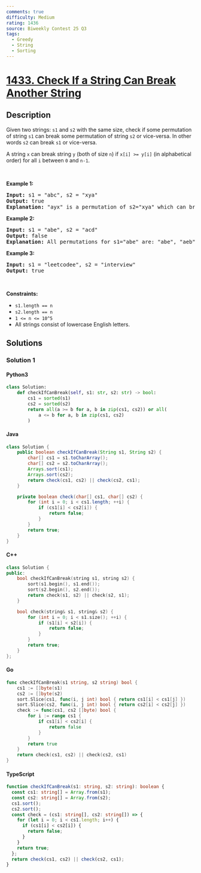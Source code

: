 ```yaml
---
comments: true
difficulty: Medium
rating: 1436
source: Biweekly Contest 25 Q3
tags:
  - Greedy
  - String
  - Sorting
---
```


<!-- problem:start -->

# [1433. Check If a String Can Break Another String](https://leetcode.com/problems/check-if-a-string-can-break-another-string)

## Description

<!-- description:start -->

<p>Given two strings: <code>s1</code> and <code>s2</code> with the same&nbsp;size, check if some&nbsp;permutation of string <code>s1</code> can break&nbsp;some&nbsp;permutation of string <code>s2</code> or vice-versa. In other words <code>s2</code> can break <code>s1</code>&nbsp;or vice-versa.</p>

<p>A string <code>x</code>&nbsp;can break&nbsp;string <code>y</code>&nbsp;(both of size <code>n</code>) if <code>x[i] &gt;= y[i]</code>&nbsp;(in alphabetical order)&nbsp;for all <code>i</code>&nbsp;between <code>0</code> and <code>n-1</code>.</p>

<p>&nbsp;</p>
<p><strong class="example">Example 1:</strong></p>

<pre>
<strong>Input:</strong> s1 = &quot;abc&quot;, s2 = &quot;xya&quot;
<strong>Output:</strong> true
<strong>Explanation:</strong> &quot;ayx&quot; is a permutation of s2=&quot;xya&quot; which can break to string &quot;abc&quot; which is a permutation of s1=&quot;abc&quot;.
</pre>

<p><strong class="example">Example 2:</strong></p>

<pre>
<strong>Input:</strong> s1 = &quot;abe&quot;, s2 = &quot;acd&quot;
<strong>Output:</strong> false 
<strong>Explanation:</strong> All permutations for s1=&quot;abe&quot; are: &quot;abe&quot;, &quot;aeb&quot;, &quot;bae&quot;, &quot;bea&quot;, &quot;eab&quot; and &quot;eba&quot; and all permutation for s2=&quot;acd&quot; are: &quot;acd&quot;, &quot;adc&quot;, &quot;cad&quot;, &quot;cda&quot;, &quot;dac&quot; and &quot;dca&quot;. However, there is not any permutation from s1 which can break some permutation from s2 and vice-versa.
</pre>

<p><strong class="example">Example 3:</strong></p>

<pre>
<strong>Input:</strong> s1 = &quot;leetcodee&quot;, s2 = &quot;interview&quot;
<strong>Output:</strong> true
</pre>

<p>&nbsp;</p>
<p><strong>Constraints:</strong></p>

<ul>
	<li><code>s1.length == n</code></li>
	<li><code>s2.length == n</code></li>
	<li><code>1 &lt;= n &lt;= 10^5</code></li>
	<li>All strings consist of lowercase English letters.</li>
</ul>

<!-- description:end -->

## Solutions

<!-- solution:start -->

### Solution 1

<!-- tabs:start -->

#### Python3

```python
class Solution:
    def checkIfCanBreak(self, s1: str, s2: str) -> bool:
        cs1 = sorted(s1)
        cs2 = sorted(s2)
        return all(a >= b for a, b in zip(cs1, cs2)) or all(
            a <= b for a, b in zip(cs1, cs2)
        )
```

#### Java

```java
class Solution {
    public boolean checkIfCanBreak(String s1, String s2) {
        char[] cs1 = s1.toCharArray();
        char[] cs2 = s2.toCharArray();
        Arrays.sort(cs1);
        Arrays.sort(cs2);
        return check(cs1, cs2) || check(cs2, cs1);
    }

    private boolean check(char[] cs1, char[] cs2) {
        for (int i = 0; i < cs1.length; ++i) {
            if (cs1[i] < cs2[i]) {
                return false;
            }
        }
        return true;
    }
}
```

#### C++

```cpp
class Solution {
public:
    bool checkIfCanBreak(string s1, string s2) {
        sort(s1.begin(), s1.end());
        sort(s2.begin(), s2.end());
        return check(s1, s2) || check(s2, s1);
    }

    bool check(string& s1, string& s2) {
        for (int i = 0; i < s1.size(); ++i) {
            if (s1[i] < s2[i]) {
                return false;
            }
        }
        return true;
    }
};
```

#### Go

```go
func checkIfCanBreak(s1 string, s2 string) bool {
	cs1 := []byte(s1)
	cs2 := []byte(s2)
	sort.Slice(cs1, func(i, j int) bool { return cs1[i] < cs1[j] })
	sort.Slice(cs2, func(i, j int) bool { return cs2[i] < cs2[j] })
	check := func(cs1, cs2 []byte) bool {
		for i := range cs1 {
			if cs1[i] < cs2[i] {
				return false
			}
		}
		return true
	}
	return check(cs1, cs2) || check(cs2, cs1)
}
```

#### TypeScript

```ts
function checkIfCanBreak(s1: string, s2: string): boolean {
  const cs1: string[] = Array.from(s1);
  const cs2: string[] = Array.from(s2);
  cs1.sort();
  cs2.sort();
  const check = (cs1: string[], cs2: string[]) => {
    for (let i = 0; i < cs1.length; i++) {
      if (cs1[i] < cs2[i]) {
        return false;
      }
    }
    return true;
  };
  return check(cs1, cs2) || check(cs2, cs1);
}
```

<!-- tabs:end -->

<!-- solution:end -->

<!-- problem:end -->
